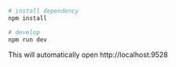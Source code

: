 
```bash

# install dependency
npm install

# develop
npm run dev
```

This will automatically open http://localhost:9528
